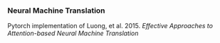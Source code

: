 ### Neural Machine Translation

Pytorch implementation of Luong, et al. 2015. *Effective Approaches to Attention-based Neural Machine Translation*

